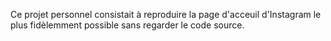 Ce projet personnel consistait à reproduire la page d'acceuil d'Instagram le plus fidèlemment possible sans regarder le code source.
